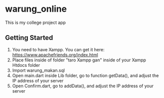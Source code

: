 # warung_online

This is my college project app

## Getting Started

1. You need to have Xampp. You can get it here: https://www.apachefriends.org/index.html
2. Place files inside of folder "taro Xampp gan" inside of your Xampp Htdocs folder
3. Import warung_makan.sql
4. Open main.dart inside Lib folder, go to function getData(), and adjust the IP address of your server
5. Open Confirm.dart, go to addData(), and adjust the IP address of your server
